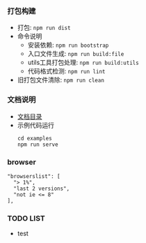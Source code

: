 ### 打包构建
- 打包: `npm run dist`
- 命令说明
  - 安装依赖: `npm run bootstrap`
  - 入口文件生成: `npm run build:file`
  - utils工具打包处理: `npm run build:utils`
  - 代码格式检测: `npm run lint`
- 旧打包文件清除: `npm run clean`

### 文档说明
- [文档目录](./docs/readme.md)
- 示例代码运行
  ````
  cd examples
  npm run serve
  ````
### browser
  ```
  "browserslist": [
    "> 1%",
    "last 2 versions",
    "not ie <= 8"
  ],
  ```
### TODO LIST
- test
